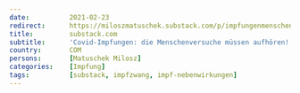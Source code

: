 ```yaml
---
date:          2021-02-23
redirect:      https://miloszmatuschek.substack.com/p/impfungenmenschenversuch
title:         substack.com
subtitle:      'Covid-Impfungen: die Menschenversuche müssen aufhören!'
country:       COM
persons:       [Matuschek Milosz]
categories:    [Impfung]
tags:          [substack, impfzwang, impf-nebenwirkungen]
---
```

